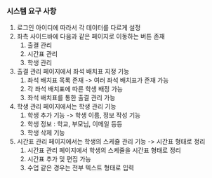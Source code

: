 ### 시스템 요구 사항

1. 로그인 아이디에 따라서 각 데이터를 다르게 설정
2. 좌측 사이드바에 다음과 같은 페이지로 이동하는 버튼 존재
    1. 출결 관리
    2. 시간표 관리
    2. 학생 관리
3. 출결 관리 페이지에서 좌석 배치표 지정 기능
    1. 좌석 배치표 목록 존재 -> 여러 좌석 배치표가 존재 가능
    2. 각 좌석 배치표에 따른 학생 배정 가능
    3. 좌석 배치표를 통한 출결 관리 가능
4. 학생 관리 페이지에서는 학생 관리 기능
    1. 학생 추가 기능 -> 학생 이름, 정보 작성 기능
    2. 학생 정보 : 학교, 부모님, 이메일 등등
    3. 학생 삭제 기능
5. 시간표 관리 페이지에서는 학생의 스케쥴 관리 기능 -> 시간표 형태로 정리
    1. 시간표 관리 페이지에서 학생의 스케쥴을 시간표 형태로 정리
    2. 시간표 추가 및 편집 가능
    3. 수업 같은 경우는 전부 텍스트 형태로 입력